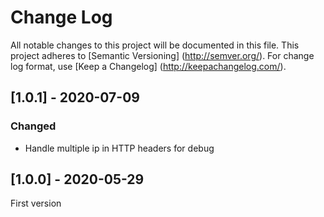 # Change Log
All notable changes to this project will be documented in this file.
This project adheres to [Semantic Versioning] (http://semver.org/).
For change log format, use [Keep a Changelog] (http://keepachangelog.com/).

## [1.0.1] - 2020-07-09
### Changed
- Handle multiple ip in HTTP headers for debug

## [1.0.0] - 2020-05-29
First version